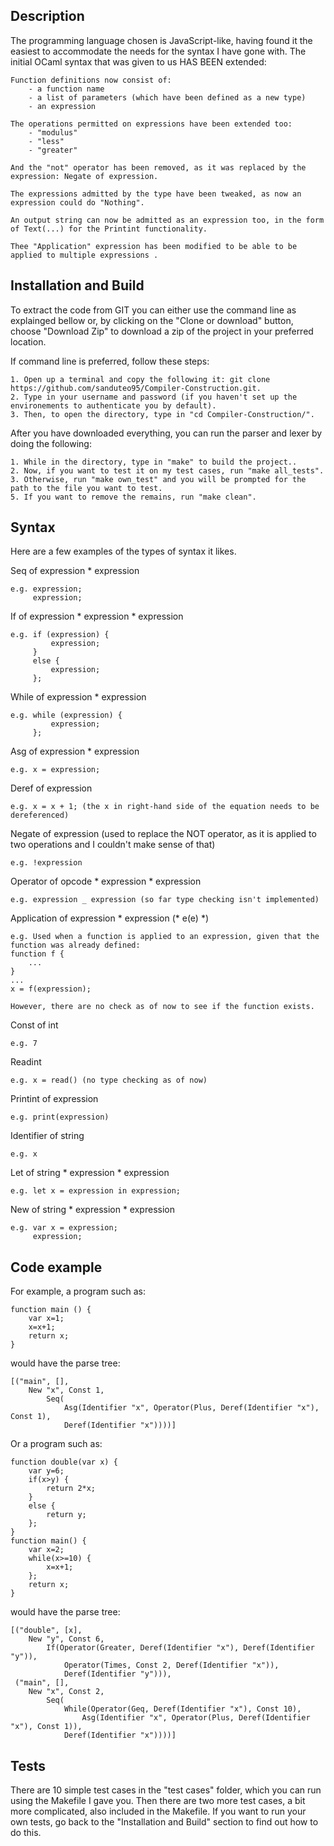 ## Description
The programming language chosen is JavaScript-like, having found it the easiest to accommodate the needs for the syntax I have gone with. The initial OCaml syntax that was given to us HAS BEEN extended:
	
	Function definitions now consist of:
		- a function name
		- a list of parameters (which have been defined as a new type)
		- an expression

	The operations permitted on expressions have been extended too:
	 	- "modulus"
	 	- "less"
	 	- "greater"

	And the "not" operator has been removed, as it was replaced by the expression: Negate of expression.

	The expressions admitted by the type have been tweaked, as now an expression could do "Nothing".

	An output string can now be admitted as an expression too, in the form of Text(...) for the Printint functionality.
	
	Thee "Application" expression has been modified to be able to be applied to multiple expressions .

## Installation and Build
To extract the code from GIT you can either use the command line as explainged bellow or, by clicking on the "Clone or download" button, choose "Download Zip" to download a zip of the project in your preferred location. 

If command line is preferred, follow these steps:

	1. Open up a terminal and copy the following it: git clone https://github.com/sanduteo95/Compiler-Construction.git.
	2. Type in your username and password (if you haven't set up the environements to authenticate you by default).
	3. Then, to open the directory, type in "cd Compiler-Construction/".

After you have downloaded everything, you can run the parser and lexer by doing the following:
	
	1. While in the directory, type in "make" to build the project..
	2. Now, if you want to test it on my test cases, run "make all_tests".
	3. Otherwise, run "make own_test" and you will be prompted for the path to the file you want to test.
	5. If you want to remove the remains, run "make clean".


## Syntax
Here are a few examples of the types of syntax it likes.

Seq of expression * expression
	
	e.g. expression;
		 expression;

If of expression * expression * expression 
	
	e.g. if (expression) {
			 expression;
		 }
		 else {
			 expression;
		 };

While of expression * expression 
	
	e.g. while (expression) {
			 expression;
		 };

Asg of expression * expression
	
	e.g. x = expression;

Deref of expression
	
	e.g. x = x + 1; (the x in right-hand side of the equation needs to be dereferenced)

Negate of expression (used to replace the NOT operator, as it is applied to two operations and I couldn't make sense of that)

	e.g. !expression

Operator of opcode * expression * expression 
	
	e.g. expression _ expression (so far type checking isn't implemented)

Application of expression * expression (* e(e) *)
	
	e.g. Used when a function is applied to an expression, given that the function was already defined:
	function f {
		...
	}
	...
	x = f(expression);

	However, there are no check as of now to see if the function exists.

Const of int 

	e.g. 7

Readint
	
	e.g. x = read() (no type checking as of now)

Printint of expression

	e.g. print(expression)

Identifier of string 
	
	e.g. x

Let of string * expression * expression
	
	e.g. let x = expression in expression;

New of string * expression * expression

	e.g. var x = expression;
		 expression;

## Code example
For example, a program such as: 
	
	function main () {
		var x=1; 
		x=x+1; 
		return x;
	}

would have the parse tree:

	[("main", [], 
		New "x", Const 1,
			Seq(
				Asg(Identifier "x", Operator(Plus, Deref(Identifier "x"), Const 1),
	 			Deref(Identifier "x"))))]

Or a program such as:

	function double(var x) {
		var y=6;
		if(x>y) {
			return 2*x;
		}
		else {
			return y;
		};
	}
	function main() {
		var x=2;
		while(x>=10) {
			x=x+1;
		};
		return x;
	}

would have the parse tree:

	[("double", [x], 
		New "y", Const 6,
			If(Operator(Greater, Deref(Identifier "x"), Deref(Identifier "y")),
				Operator(Times, Const 2, Deref(Identifier "x")),
	 			Deref(Identifier "y"))),
	 ("main", [], 
		New "x", Const 2,
			Seq(
				While(Operator(Geq, Deref(Identifier "x"), Const 10),
	 				Asg(Identifier "x", Operator(Plus, Deref(Identifier "x"), Const 1)),
	 			Deref(Identifier "x"))))]

## Tests
There are 10 simple test cases in the "test cases" folder, which you can run using the Makefile I gave you. Then there are two more test cases, a bit more complicated, also included in the Makefile. If you want to run your own tests, go back to the "Installation and Build" section to find out how to do this.